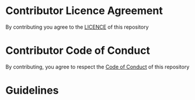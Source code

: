 # Contributor Licence Agreement
By contributing you agree to the [LICENCE](LICENSE.md) of this repository

# Contributor Code of Conduct
By contributing, you agree to respect the [Code of Conduct](CODE_OF_CONDUCT.md) of this repository

# Guidelines